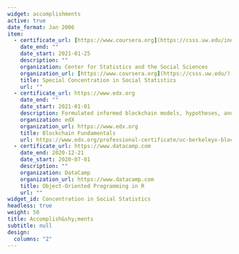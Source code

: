 ```yaml
---
widget: accomplishments
active: true
date_format: Jan 2006
item:
  - certificate_url: [https://www.coursera.org](https://csss.uw.edu/index.php/academics/phd-tracks)
    date_end: ""
    date_start: 2021-01-25
    description: ""
    organization: Center for Statistics and the Social Sciences
    organization_url: [https://www.coursera.org](https://csss.uw.edu/)
    title: Special Concentration in Social Statistics
    url: ""
  - certificate_url: https://www.edx.org
    date_end: ""
    date_start: 2021-01-01
    description: Formulated informed blockchain models, hypotheses, and use cases.
    organization: edX
    organization_url: https://www.edx.org
    title: Blockchain Fundamentals
    url: https://www.edx.org/professional-certificate/uc-berkeleyx-blockchain-fundamentals
  - certificate_url: https://www.datacamp.com
    date_end: 2020-12-21
    date_start: 2020-07-01
    description: ""
    organization: DataCamp
    organization_url: https://www.datacamp.com
    title: Object-Oriented Programming in R
    url: ""
widget_id: Concentration in Social Statistics
headless: true
weight: 50
title: Accomplish&shy;ments
subtitle: null
design:
  columns: "2"
---
```

